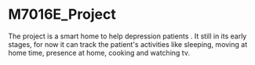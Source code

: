 # M7016E_Project
The project is a smart home to help depression patients . It still in its early stages, for now it can track the patient's activities like sleeping, moving at home time, presence at home, cooking and watching tv.  
